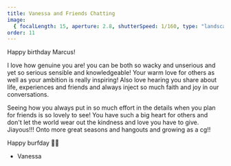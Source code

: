 ```yaml
---
title: Vanessa and Friends Chatting
image:
  { focalLength: 15, aperture: 2.8, shutterSpeed: 1/160, type: "landscape" }
order: 11
---
```


Happy birthday Marcus!

I love how genuine you are! you can be both so wacky and unserious and yet so serious sensible and knowledgeable! Your warm love for others as well as your ambition is really inspiring! Also love hearing you share about life, experiences and friends and always inject so much faith and joy in our conversations.

Seeing how you always put in so much effort in the details when you plan for friends is so lovely to see! You have such a big heart for others and don't let the world wear out the kindness and love you have to give. Jiayous!!! Onto more great seasons and hangouts and growing as a cg!!

Happy burfday 🎂✨

- Vanessa
